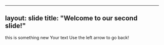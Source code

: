 ----
layout: slide
title: "Welcome to our second slide!"
---
this is something new
Your text
Use the left arrow to go back!
